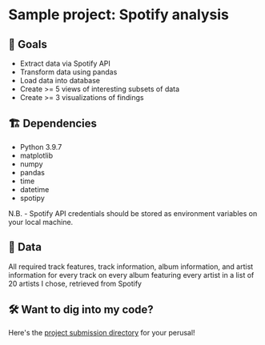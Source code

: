 # Sample project: Spotify analysis

## 🎯 Goals
* Extract data via Spotify API
* Transform data using pandas
* Load data into database
* Create >= 5 views of interesting subsets of data
* Create >= 3 visualizations of findings

## 🏗 Dependencies
* Python 3.9.7
* matplotlib
* numpy
* pandas
* time
* datetime
* spotipy

N.B. - Spotify API credentials should be stored as environment variables on your local machine.

## 📂 Data
All required track features, track information, album information, and artist information
for every track on every album featuring every artist
in a list of 20 artists I chose,
retrieved from Spotify

## 🛠 Want to dig into my code?
Here's the [project submission directory](https://github.com/JacobTews/spotify/tree/main/submissions) for your perusal!
